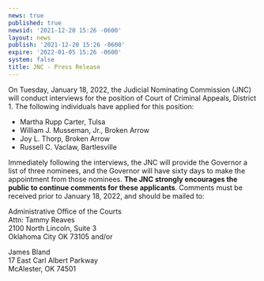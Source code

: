 ```yaml
---
news: true
published: true
newsid: '2021-12-20 15:26 -0600'
layout: news
publish: '2021-12-20 15:26 -0600'
expire: '2022-01-05 15:26 -0600'
system: false
title: JNC - Press Release
---
```

On Tuesday, January 18, 2022, the Judicial Nominating Commission (JNC) will conduct
interviews for the position of Court of Criminal Appeals, District 1. The following individuals
have applied for this position:

- Martha Rupp Carter, Tulsa  
- William J. Musseman, Jr., Broken Arrow  
- Joy L. Thorp, Broken Arrow  
- Russell C. Vaclaw, Bartlesville

Immediately following the interviews, the JNC will provide the Governor a list of three nominees,
and the Governor will have sixty days to make the appointment from those nominees.
**The JNC strongly encourages the public to continue comments for these applicants**. Comments
must be received prior to January 18, 2022, and should be mailed to:

Administrative Office of the Courts  
Attn: Tammy Reaves  
2100 North Lincoln, Suite 3  
Oklahoma City OK 73105 and/or

James Bland  
17 East Carl Albert Parkway  
McAlester, OK 74501